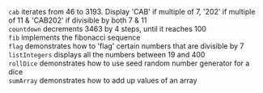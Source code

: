`cab` iterates from 46 to 3193. Display 'CAB' if multiple of 7, '202' if multiple of 11 & 'CAB202' if divisible by both 7 & 11\
`countdown` decrements 3463 by 4 steps, until it reaches 100\
`fib` implements the fibonacci sequence\
`flag` demonstrates how to 'flag' certain numbers that are divisible by 7\
`listIntegers` displays all the numbers between 19 and 400\
`rollDice` demonstrates how to use seed random number generator for a dice\
`sumArray` demonstrates how to add up values of an array
